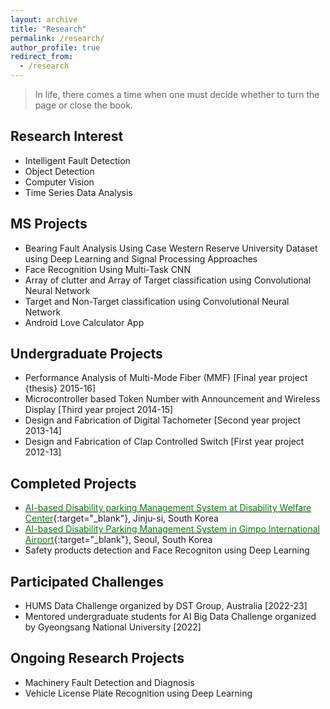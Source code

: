 ```yaml
---
layout: archive
title: "Research"
permalink: /research/
author_profile: true
redirect_from:
  - /research
---
```

> <p style='text-align: left;'> In life, there comes a time when one must decide whether to turn the page or close the book. </p>

Research Interest
-----------------
* Intelligent Fault Detection
* Object Detection
* Computer Vision
* Time Series Data Analysis

**MS Projects**
-----------------
* Bearing Fault Analysis Using Case Western Reserve University Dataset using Deep Learning and Signal Processing Approaches
*	Face Recognition Using Multi-Task CNN
*	Array of clutter and Array of Target classification using Convolutional Neural Network
* Target and Non-Target classification using Convolutional Neural Network
*	Android Love Calculator App

**Undergraduate Projects**
-----------------
*	Performance Analysis of Multi-Mode Fiber (MMF) [Final year project {thesis} 2015-16]
*	Microcontroller based Token Number with Announcement and Wireless Display [Third year project 2014-15]
*	Design and Fabrication of Digital Tachometer [Second year project 2013-14]
*	Design and Fabrication of Clap Controlled Switch [First year project 2012-13]

**Completed Projects**
----------------
* [<span style="color:green">AI-based Disability parking Management System at Disability Welfare Center</span>](http://amenews.kr/m/view.php?idx=48978){:target="_blank"}, Jinju-si, South Korea
* [<span style="color:green">AI-based Disability Parking Management System in Gimpo International Airport</span>](https://www.boannews.com/media/view.asp?idx=109024){:target="_blank"}, Seoul, South Korea
* Safety products detection and Face Recogniton using Deep Learning

**Participated Challenges**
----------------------
* HUMS Data Challenge organized by DST Group, Australia [2022-23]
* Mentored undergraduate students for AI Big Data Challenge organized by Gyeongsang National University [2022] 

**Ongoing Research Projects**
-----------------
* Machinery Fault Detection and Diagnosis
* Vehicle License Plate Recognition using Deep Learning
